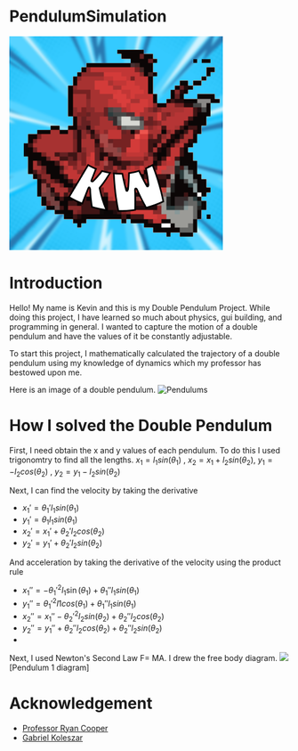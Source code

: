 # PendulumSimulation
<img src="SpiderManIcon!.png"></img>


# Introduction
<p>Hello! My name is Kevin and this is my Double Pendulum Project. While doing this project, I have learned so much about physics, gui building, and programming in general. I wanted to capture the motion of a double pendulum and have the values of it be constantly adjustable.</p>

<p> To start this project, I mathematically calculated the trajectory of a double pendulum using my knowledge of dynamics which my professor has bestowed upon me.</p>
Here is an image of a double pendulum.
<img src= "https://upload.wikimedia.org/wikipedia/commons/thumb/7/78/Double-Pendulum.svg/800px-Double-Pendulum.svg.png" alt = "Pendulums"></img>


# How I solved the Double Pendulum

First, I need obtain the x and y values of each pendulum. To do this I used trigonomtry to find all the lengths.
$x_1= l_1sin(\theta_1)$ , $x_2= x_1+l_2sin(\theta_2)$, $y_1= -l_2cos(\theta_2)$ , $y_2= y_1-l_2sin(\theta_2)$

Next, I can find the velocity by taking the derivative


- $x_1'= \theta_1'l_1sin(\theta_1)$
- $y_1'=\theta_1l_1sin(\theta_1)$
- $x_2'= x_1'+\theta_2'l_2cos(\theta_2)$
- $y_2'=y_1'+\theta_2'l_2sin(\theta_2)$

And acceleration by taking the derivative of the velocity using the product rule

- $x_1''= -\theta_1'^2 l_1\sin(\theta_1)+\theta_1''l_1sin(\theta_1)$
- $y_1''=\theta_1'^2 l1cos(\theta_1)+\theta_1''l_1sin(\theta_1)$
- $x_2''= x_1'' - \theta_2'^2 l_2sin(\theta_2)+\theta_2''l_2cos(\theta_2)$
- $y_2''=y_1''+\theta_2'' l_2cos(\theta_2)+\theta_2''l_2sin(\theta_2)$
- 
Next, I used Newton's Second Law F= MA. I drew the free body diagram.
<img src =
"https://homework.study.com/cimages/multimages/16/diagram_450x6715469328277118050.png">[Pendulum 1 diagram]



  
# Acknowledgement
- [Professor Ryan Cooper](https://github.com/cooperrc)
- [Gabriel Koleszar](https://github.com/gabekole)

